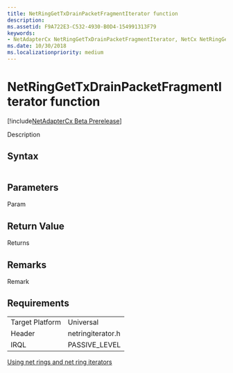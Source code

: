```yaml
---
title: NetRingGetTxDrainPacketFragmentIterator function
description: 
ms.assetid: F9A722E3-C532-4930-B0D4-154991313F79
keywords:
- NetAdapterCx NetRingGetTxDrainPacketFragmentIterator, NetCx NetRingGetTxDrainPacketFragmentIterator
ms.date: 10/30/2018
ms.localizationpriority: medium
---
```


# NetRingGetTxDrainPacketFragmentIterator function

[!include[NetAdapterCx Beta Prerelease](../netcx-beta-prerelease.md)]

Description

## Syntax

```cpp

```

## Parameters

Param

## Return Value

Returns 

## Remarks

Remark

## Requirements

|  |  |
| --- | --- |
| Target Platform | Universal |
| Header | netringiterator.h |
| IRQL | PASSIVE_LEVEL |

[Using net rings and net ring iterators](using-net-rings-and-net-ring-iterators.md)